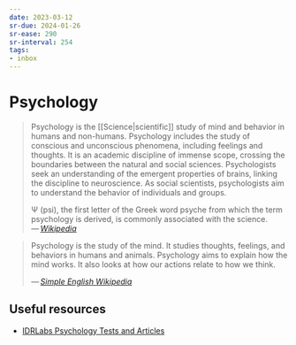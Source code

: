 ```yaml
---
date: 2023-03-12
sr-due: 2024-01-26
sr-ease: 290
sr-interval: 254
tags:
- inbox
---
```


# Psychology

> Psychology is the [[Science|scientific]] study of mind and behavior in humans
> and non-humans. Psychology includes the study of conscious and unconscious
> phenomena, including feelings and thoughts. It is an academic discipline of
> immense scope, crossing the boundaries between the natural and social
> sciences. Psychologists seek an understanding of the emergent properties of
> brains, linking the discipline to neuroscience. As social scientists,
> psychologists aim to understand the behavior of individuals and groups.
>
> Ψ (psi), the first letter of the Greek word psyche from which the term
> psychology is derived, is commonly associated with the science.\
> — <cite>[Wikipedia](https://en.wikipedia.org/wiki/Psychology)</cite>

> Psychology is the study of the mind. It studies thoughts, feelings, and
> behaviors in humans and animals. Psychology aims to explain how the mind
> works. It also looks at how our actions relate to how we think.
>
> — <cite>[Simple English Wikipedia](https://simple.wikipedia.org/wiki/Psychology)</cite>

## Useful resources

- [IDRLabs Psychology Tests and Articles](https://www.idrlabs.com/)
